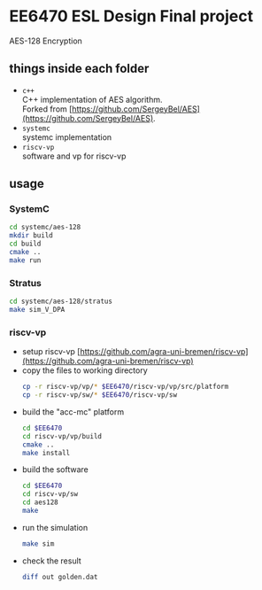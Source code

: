 # EE6470 ESL Design Final project
AES-128 Encryption


## things inside each folder
- `c++`  
  C++ implementation of AES algorithm.  
  Forked from [https://github.com/SergeyBel/AES](https://github.com/SergeyBel/AES).
- `systemc`  
  systemc implementation
- `riscv-vp`  
  software and vp for riscv-vp

## usage
### SystemC
```bash
cd systemc/aes-128
mkdir build
cd build
cmake ..
make run
```
### Stratus
```bash
cd systemc/aes-128/stratus
make sim_V_DPA
```
### riscv-vp
- setup riscv-vp [https://github.com/agra-uni-bremen/riscv-vp](https://github.com/agra-uni-bremen/riscv-vp)
- copy the files to working directory
  ```bash
  cp -r riscv-vp/vp/* $EE6470/riscv-vp/vp/src/platform
  cp -r riscv-vp/sw/* $EE6470/riscv-vp/sw
  ```
- build the "acc-mc" platform  
  ```bash
  cd $EE6470
  cd riscv-vp/vp/build
  cmake ..
  make install
  ```
- build the software
  ```bash
  cd $EE6470
  cd riscv-vp/sw
  cd aes128
  make
  ```
- run the simulation
  ```bash
  make sim
  ```
- check the result
  ```bash
  diff out golden.dat
  ```
